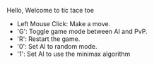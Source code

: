 Hello, Welcome to tic tace toe
- Left Mouse Click: Make a move.
- 'G': Toggle game mode between AI and PvP.
- 'R': Restart the game.
- '0': Set AI to random mode.
- '1': Set AI to use the minimax algorithm
